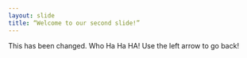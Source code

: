 ```yaml
---
layout: slide
title: “Welcome to our second slide!”
---
```

This has been changed.  Who Ha Ha HA!
Use the left arrow to go back!

